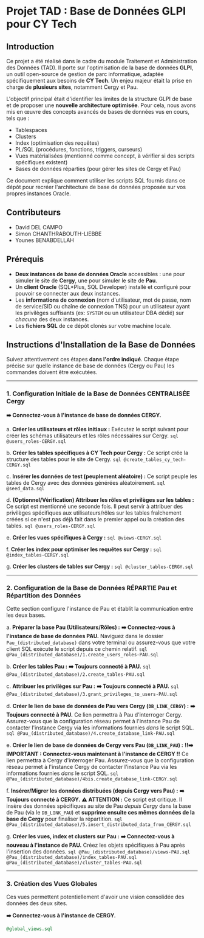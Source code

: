 # Projet TAD : Base de Données GLPI pour CY Tech

## Introduction

Ce projet a été réalisé dans le cadre du module Traitement et Administration des Données (TAD). Il porte sur l'optimisation de la base de données **GLPI**, un outil open-source de gestion de parc informatique, adaptée spécifiquement aux besoins de **CY Tech**. Un enjeu majeur était la prise en charge de **plusieurs sites**, notamment Cergy et Pau.

L'objectif principal était d'identifier les limites de la structure GLPI de base et de proposer une **nouvelle architecture optimisée**. Pour cela, nous avons mis en œuvre des concepts avancés de bases de données vus en cours, tels que :

* Tablespaces
* Clusters
* Index (optimisation des requêtes)
* PL/SQL (procédures, fonctions, triggers, curseurs)
* Vues matérialisées (mentionné comme concept, à vérifier si des scripts spécifiques existent)
* Bases de données réparties (pour gérer les sites de Cergy et Pau)

Ce document explique comment utiliser les scripts SQL fournis dans ce dépôt pour recréer l'architecture de base de données proposée sur vos propres instances Oracle.

## Contributeurs 

* David DEL CAMPO
* Simon CHANTHRABOUTH-LIEBBE
* Younes BENABDELLAH
  
## Prérequis

* **Deux instances de base de données Oracle** accessibles : une pour simuler le site de **Cergy**, une pour simuler le site de **Pau**.
* Un **client Oracle** (SQL*Plus, SQL Developer) installé et configuré pour pouvoir se connecter aux deux instances.
* Les **informations de connexion** (nom d'utilisateur, mot de passe, nom de service/SID ou chaîne de connexion TNS) pour un utilisateur ayant les privilèges suffisants (ex: `SYSTEM` ou un utilisateur DBA dédié) sur *chacune* des deux instances.
* Les **fichiers SQL** de ce dépôt clonés sur votre machine locale.

## Instructions d'Installation de la Base de Données

Suivez attentivement ces étapes **dans l'ordre indiqué**. Chaque étape précise sur quelle instance de base de données (Cergy ou Pau) les commandes doivent être exécutées.

---

### 1. Configuration Initiale de la Base de Données CENTRALISÉE Cergy

**➡️ Connectez-vous à l'instance de base de données CERGY.**

a.  **Créer les utilisateurs et rôles initiaux :**
    Exécutez le script suivant pour créer les schémas utilisateurs et les rôles nécessaires sur Cergy.
    ```sql
    @users_roles-CERGY.sql
    ```

b.  **Créer les tables spécifiques à CY Tech pour Cergy :**
    Ce script crée la structure des tables pour le site de Cergy.
    ```sql
    @create_tables_cy_tech-CERGY.sql
    ```

c.  **Insérer les données de test (peuplement aléatoire) :**
    Ce script peuple les tables de Cergy avec des données générées aléatoirement.
    ```sql
    @seed_data.sql
    ```

d.  **(Optionnel/Vérification) Attribuer les rôles et privilèges sur les tables :**
    Ce script est mentionné une seconde fois. Il peut servir à attribuer des privilèges spécifiques aux utilisateurs/rôles sur les tables fraîchement créées si ce n'est pas déjà fait dans le premier appel ou la création des tables.
    ```sql
    @users_roles-CERGY.sql
    ```

e.  **Créer les vues spécifiques à Cergy :**
    ```sql
    @views-CERGY.sql
    ```

f.  **Créer les index pour optimiser les requêtes sur Cergy :**
    ```sql
    @index_tables-CERGY.sql
    ```

g.  **Créer les clusters de tables sur Cergy :**
    ```sql
    @cluster_tables-CERGY.sql
    ```

---

### 2. Configuration de la Base de Données RÉPARTIE Pau et Répartition des Données

Cette section configure l'instance de Pau et établit la communication entre les deux bases.

a.  **Préparer la base Pau (Utilisateurs/Rôles) :**
    **➡️ Connectez-vous à l'instance de base de données PAU.**
    Naviguez dans le dossier `Pau_(distributed_database)` dans votre terminal ou assurez-vous que votre client SQL exécute le script depuis ce chemin relatif.
    ```sql
    @Pau_(distributed_database)/1.create_users_roles-PAU.sql
    ```

b.  **Créer les tables Pau :**
    **➡️ Toujours connecté à PAU.**
    ```sql
    @Pau_(distributed_database)/2.create_tables-PAU.sql
    ```

c.  **Attribuer les privilèges sur Pau :**
    **➡️ Toujours connecté à PAU.**
    ```sql
    @Pau_(distributed_database)/3.grant_privileges_to_users-PAU.sql
    ```

d.  **Créer le lien de base de données de Pau vers Cergy (`DB_LINK_CERGY`) :**
    **➡️ Toujours connecté à PAU.**
    Ce lien permettra à Pau d'interroger Cergy. Assurez-vous que la configuration réseau permet à l'instance Pau de contacter l'instance Cergy via les informations fournies *dans* le script SQL.
    ```sql
    @Pau_(distributed_database)/4.create_database_link-PAU.sql
    ```

e.  **Créer le lien de base de données de Cergy vers Pau (`DB_LINK_PAU`) :**
    **‼️➡️ IMPORTANT : Connectez-vous maintenant à l'instance de CERGY ‼️**
    Ce lien permettra à Cergy d'interroger Pau. Assurez-vous que la configuration réseau permet à l'instance Cergy de contacter l'instance Pau via les informations fournies *dans* le script SQL.
    ```sql
    @Pau_(distributed_database)/4bis.create_database_link-CERGY.sql
    ```

f.  **Insérer/Migrer les données distribuées (depuis Cergy vers Pau) :**
    **➡️ Toujours connecté à CERGY.**
    **⚠️ ATTENTION :** Ce script est critique. Il insère des données spécifiques au site de Pau *depuis Cergy* dans la base de Pau (via le `DB_LINK_PAU`) et **supprime ensuite ces mêmes données de la base de Cergy** pour finaliser la répartition.
    ```sql
    @Pau_(distributed_database)/5.insert_distributed_data_from_CERGY.sql
    ```

g.  **Créer les vues, index et clusters sur Pau :**
    **➡️ Connectez-vous à nouveau à l'instance de PAU.**
    Créez les objets spécifiques à Pau après l'insertion des données.
    ```sql
    @Pau_(distributed_database)/views-PAU.sql
    @Pau_(distributed_database)/index_tables-PAU.sql
    @Pau_(distributed_database)/cluster_tables-PAU.sql
    ```

---

### 3. Création des Vues Globales

Ces vues permettent potentiellement d'avoir une vision consolidée des données des deux sites.

**➡️ Connectez-vous à l'instance de CERGY.**
```sql
@global_views.sql

